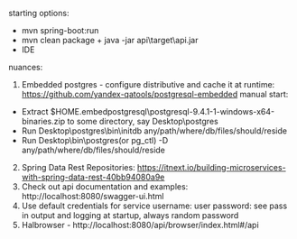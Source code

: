 starting options:

- mvn spring-boot:run
- mvn clean package + java -jar api\target\api.jar 
- IDE

nuances:

1. Embedded postgres - configure distributive and cache it at runtime:
 https://github.com/yandex-qatools/postgresql-embedded
 manual start:
 - Extract $HOME\.embedpostgresql\postgresql-9.4.1-1-windows-x64-binaries.zip to some directory, say Desktop\postgres
 - Run Desktop\postgres\bin\initdb any/path/where/db/files/should/reside
 - Run Desktop\bin\postgres(or pg_ctl) -D any/path/where/db/files/should/reside
2. Spring Data Rest Repositories:
https://itnext.io/building-microservices-with-spring-data-rest-40bb94080a9e
3. Check out api documentation and examples: 
http://localhost:8080/swagger-ui.html
4. Use default credentials for service 
 username: user
 password: see pass in output and logging at startup, always random password   
5. Halbrowser - http://localhost:8080/api/browser/index.html#/api
